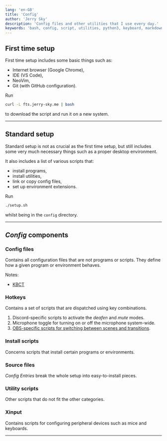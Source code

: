 ```yaml
---
lang: 'en-GB'
title: 'Config'
author: 'Jerry Sky'
description: 'Config files and other utilities that I use every day.'
keywords: 'bash, config, script, utilities, python3, keyboard, markdown, bash aliases'
---
```




## First time setup

First time setup includes some basic things such as:

- Internet browser (Google Chrome),
- IDE (VS Code),
- NeoVim,
- Git (with GitHub configuration).

Run

```bash
curl -L fts.jerry-sky.me | bash
```

to download the script and run it on a new system.

---



## Standard setup

Standard setup is not as crucial as the first time setup, but still includes
some very much necessary things such as a proper desktop environment.

It also includes a list of various scripts that:

- install programs,
- install utilities,
- link or copy config files,
- set up environment extensions.

Run

```bash
./setup.sh
```

whilst being in the `config` directory.

---



## _Config_ components


### Config files

Contains all configuration files that are not programs or scripts.
They define how a given program or environment behaves.

Notes:
- [KBCT](doc/kbct.md)


### Hotkeys

Contains a set of scripts that are dispatched using key combinations.

1. Discord-specific scripts to activate the _deafen_ and _mute_ modes.
2. Microphone toggle for turning on or off the microphone system-wide.
3. [OBS-specific scripts for switching between scenes and transitions](doc/obsws.md).


### Install scripts

Concerns scripts that install certain programs or environments.


### Source files

_Config Entries_ break the whole setup into easy-to-install pieces.


### Utility scripts

Other scripts that do not fit the other categories.


### Xinput

Contains scripts for configuring peripheral devices such as mice and keyboards.

---
